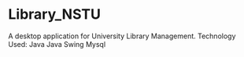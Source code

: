 # Library_NSTU
A desktop application for University Library Management.
Technology Used:
Java
Java Swing
Mysql

